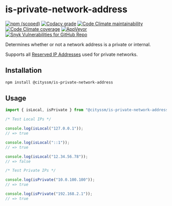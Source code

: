# is-private-network-address

[![npm (scoped)](https://img.shields.io/npm/v/@cityssm/is-private-network-address)](https://www.npmjs.com/package/@cityssm/is-private-network-address)
[![Codacy grade](https://img.shields.io/codacy/grade/3a2855450b3948bd82880b84a90a9c7e)](https://app.codacy.com/gh/cityssm/is-private-network-address/dashboard)
[![Code Climate maintainability](https://img.shields.io/codeclimate/maintainability/cityssm/is-private-network-address)](https://codeclimate.com/github/cityssm/is-private-network-address)
[![Code Climate coverage](https://img.shields.io/codeclimate/coverage/cityssm/is-private-network-address)](https://codeclimate.com/github/cityssm/is-private-network-address)
[![AppVeyor](https://img.shields.io/appveyor/build/dangowans/is-private-network-address)](https://ci.appveyor.com/project/dangowans/is-private-network-address)
[![Snyk Vulnerabilities for GitHub Repo](https://img.shields.io/snyk/vulnerabilities/github/cityssm/is-private-network-address)](https://app.snyk.io/org/cityssm/project/7566c7e3-b469-4dd6-820a-259c9d1789bf)

Determines whether or not a network address is a private or internal.

Supports all [Reserved IP Addresses](https://en.wikipedia.org/wiki/Reserved_IP_addresses)
used for private networks.

## Installation

```bash
npm install @cityssm/is-private-network-address
```

## Usage

```javascript
import { isLocal, isPrivate } from "@cityssm/is-private-network-address";

/* Test Local IPs */

console.log(isLocal("127.0.0.1"));
// => true

console.log(isLocal("::1"));
// => true

console.log(isLocal("12.34.56.78"));
// => false

/* Test Private IPs */

console.log(isPrivate("10.0.100.100"));
// => true

console.log(isPrivate("192.168.2.1"));
// => true
```
